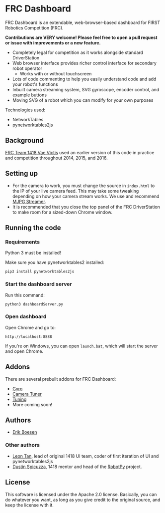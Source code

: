 # FRC Dashboard

FRC Dashboard is an extendable, web-browser-based dashboard for FIRST Robotics Competition (FRC).

__Contributions are VERY welcome! Please feel free to open a pull request or issue with improvements or a new feature.__

* Completely legal for competition as it works alongside standard DriverStation
* Web browser interface provides richer control interface for secondary robot operator
  * Works with or without touchscreen
* Lots of code commenting to help you easily understand code and add your robot's functions
* Inbuilt camera streaming system, SVG gyroscope, encoder control, and example buttons
* Moving SVG of a robot which you can modify for your own purposes

Technologies used:
* NetworkTables
* [pynetworktables2js](https://github.com/robotpy/pynetworktables2js)

## Background

[FRC Team 1418 Vae Victis](https://github.com/frc1418) used an earlier version of this code in practice and competition throughout 2014, 2015, and 2016.

## Setting up

* For the camera to work, you must change the source in `index.html` to the IP of your live camera feed. This may take some tweaking depending on how your camera stream works. We use and recommend [MJPG Streamer](https://github.com/jacksonliam/mjpg-streamer).
* It is recommended that you close the top panel of the FRC DriverStation to make room for a sized-down Chrome window.

## Running the code

### Requirements

Python 3 must be installed!

Make sure you have pynetworktables2 installed:

    pip3 install pynetworktables2js

### Start the dashboard server

Run this command:

    python3 dashboardServer.py

### Open dashboard

Open Chrome and go to:

    http://localhost:8888

If you're on Windows, you can open `launch.bat`, which will start the server and open Chrome.

## Addons

There are several prebuilt addons for FRC Dashboard:
* [Gyro](https://github.com/FRCDashboard/FRCDashboard-Gyro)
* [Camera Tuner](https://github.com/FRCDashboard/FRCDashboard-CameraTuner)
* [Tuning](https://github.com/FRCDashboard/FRCDashboard-Tuning)
* More coming soon!

## Authors

* [Erik Boesen](https://github.com/ErikBoesen)

### Other authors
* [Leon Tan](https://github.com/lleontan), lead of original 1418 UI team, coder of first iteration of UI and pynetworktables2js
* [Dustin Spicuzza](https://github.com/virtuald), 1418 mentor and head of the [RobotPy](https://github.com/robotpy) project.

## License

This software is licensed under the Apache 2.0 license. Basically, you can do whatever you want, as long as you give credit to the original source, and keep the license with it.